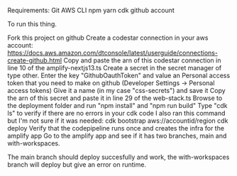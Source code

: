 Requirements:
    Git
    AWS CLI
    npm
    yarn 
    cdk
    github account

To run this thing.

Fork this project on github
Create a codestar connection in your aws account: https://docs.aws.amazon.com/dtconsole/latest/userguide/connections-create-github.html
Copy and paste the arn of this codestar connection in line 10 of the amplify-nextjs13.ts
Create a secret in the secret manager of type other. Enter the key "GithubOauthToken" and value an Personal access token that you need to make on github (Developer Settings -> Personal access tokens)
Give it a name (in my case "css-secrets") and save it
Copy the arn of this secret and paste it in line 29 of the web-stack.ts
Browse to the deployment folder and run "npm install" and "npm run build"
Type "cdk ls" to verify if there are no errors in your cdk code
I also ran this command but I'm not sure if it was needed: cdk bootstrap aws://accountid/region
cdk deploy
Verify that the codepipeline runs once and creates the infra for the amplify app
Go to the amplify app and see if it has two branches, main and with-workspaces.

The main branch should deploy succesfully and work, the with-workspaces branch will deploy but give an error on runtime.


